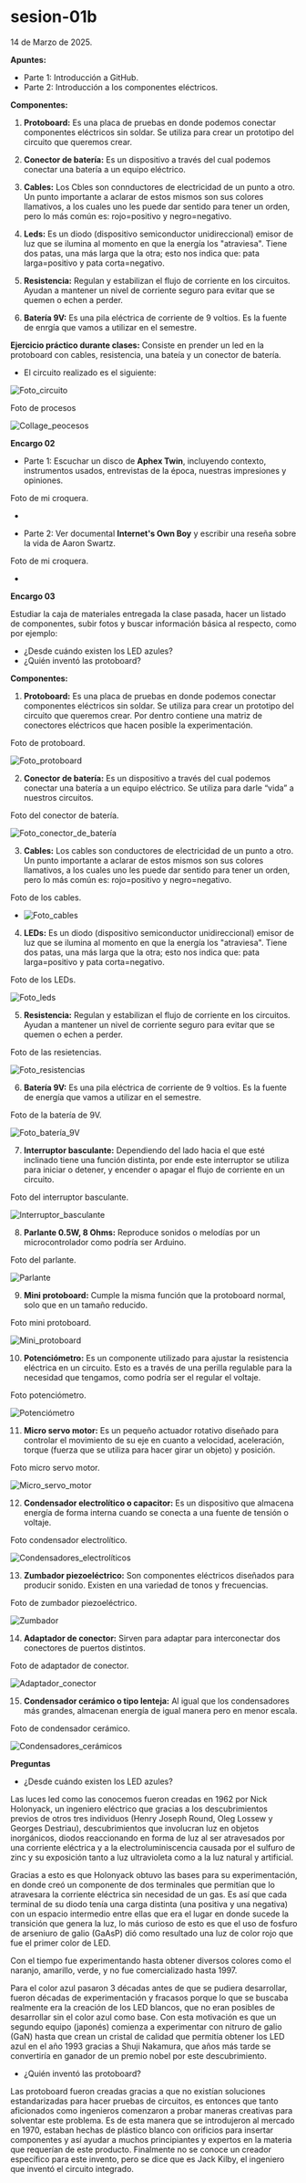# sesion-01b

14 de Marzo de 2025.

**Apuntes:**

 - Parte 1: Introducción a GitHub.
 - Parte 2: Introducción a los componentes eléctricos.

**Componentes:**

 1. **Protoboard:** Es una placa de pruebas en donde podemos conectar componentes eléctricos sin soldar. Se utiliza para crear un prototipo del circuito que queremos crear.

 2. **Conector de batería:** Es un dispositivo a través del cual podemos conectar una batería a un equipo eléctrico.

 3. **Cables:** Los Cbles son connductores de electricidad de un punto a otro. Un punto importante a aclarar de estos mismos son sus colores llamativos, a los cuales uno les puede dar sentido para tener un orden, pero lo más común es: rojo=positivo y negro=negativo.

 4.  **Leds:** Es un diodo (dispositivo semiconductor unidireccional) emisor de luz que se ilumina al momento en que la energía los "atraviesa". Tiene dos patas, una más larga que la otra; esto nos indica que: pata larga=positivo y pata corta=negativo.
   
 5.  **Resistencia:** Regulan y estabilizan el flujo de corriente en los circuitos. Ayudan a mantener un nivel de corriente seguro para evitar que se quemen o echen a perder.

 6. **Batería 9V:** Es una pila eléctrica de corriente de 9 voltios. Es la fuente de enrgía que vamos a utilizar en el semestre.

**Ejercicio práctico durante clases:** Consiste en prender un led en la protoboard con cables, resistencia, una bateía y un conector de batería.

 - El circuito realizado es el siguiente:

![Foto_circuito](https://github.com/user-attachments/assets/65dd78b9-4222-47c0-9a87-67de70811656)

Foto de procesos

![Collage_peocesos](https://github.com/user-attachments/assets/a560060b-a66b-41a1-897c-942926702717)

**Encargo 02**

 - Parte 1: Escuchar un disco de **Aphex Twin**, incluyendo contexto, instrumentos usados, entrevistas de la época, nuestras impresiones y opiniones.

Foto de mi croquera.

-
 
 - Parte 2: Ver documental **Internet's Own Boy** y escribir una reseña sobre la vida de Aaron Swartz.

Foto de mi croquera.

-

**Encargo 03**

Estudiar la caja de materiales entregada la clase pasada, hacer un listado de componentes, subir fotos y buscar información básica al respecto, como por ejemplo:

 - ¿Desde cuándo existen los LED azules?
 - ¿Quién inventó las protoboard?

**Componentes:**

 1. **Protoboard:** Es una placa de pruebas en donde podemos conectar componentes eléctricos sin soldar. Se utiliza para crear un prototipo del circuito que queremos crear. Por dentro contiene una matriz de conectores eléctricos que hacen posible la experimentación.

Foto de protoboard.

![Foto_protoboard](https://github.com/user-attachments/assets/1848ea62-842f-44c9-99df-fff83cd5109f)

 2. **Conector de batería:** Es un dispositivo a través del cual podemos conectar una batería a un equipo eléctrico. Se utiliza para darle “vida” a nuestros circuitos.

Foto del conector de batería.

![Foto_conector_de_batería](https://github.com/user-attachments/assets/a1f23bc0-f19d-47d8-ab89-5e31a60074e9)

 3. **Cables:** Los cables son conductores de electricidad de un punto a otro. Un punto importante a aclarar de estos mismos son sus colores llamativos, a los cuales uno les puede dar sentido para tener un orden, pero lo más común es: rojo=positivo y negro=negativo.

 Foto de los cables.

- ![Foto_cables](https://github.com/user-attachments/assets/07ae8766-e945-43f1-bc7d-1c910ecc4576)

 4. **LEDs:** Es un diodo (dispositivo semiconductor unidireccional) emisor de luz que se ilumina al momento en que la energía los "atraviesa". Tiene dos patas, una más larga que la otra; esto nos indica que: pata larga=positivo y pata corta=negativo.

Foto de los LEDs.

![Foto_leds](https://github.com/user-attachments/assets/4e3e8dba-936e-4301-b410-f4484b4b6d2d)

 5. **Resistencia:** Regulan y estabilizan el flujo de corriente en los circuitos. Ayudan a mantener un nivel de corriente seguro para evitar que se quemen o echen a perder.

Foto de las resietencias.

![Foto_resistencias](https://github.com/user-attachments/assets/5fa0a9b3-88bd-40c3-aa75-d45f924e3c83)

 6. **Batería 9V:** Es una pila eléctrica de corriente de 9 voltios. Es la fuente de energía que vamos a utilizar en el semestre.

Foto de la batería de 9V.

![Foto_batería_9V](https://github.com/user-attachments/assets/6f7002df-f01e-4d4e-8d08-2e6dcb0516e7)

 7. **Interruptor basculante:** Dependiendo del lado hacia el que esté inclinado tiene una función distinta, por ende este interruptor se utiliza para iniciar o detener, y encender o apagar el flujo de corriente en un circuito.
 
Foto del interruptor basculante.

![Interruptor_basculante](https://github.com/user-attachments/assets/e8fc6e39-f620-4d6a-9bab-127c59ca99b5)

 8. **Parlante 0.5W, 8 Ohms:** Reproduce sonidos o melodías por un microcontrolador como podría ser Arduino.

Foto del parlante.

![Parlante](https://github.com/user-attachments/assets/d0894145-ebc6-4e95-9702-e9e390592725)

 9. **Mini protoboard:** Cumple la misma función que la protoboard normal, solo que en un tamaño reducido.

Foto mini protoboard.

![Mini_protoboard](https://github.com/user-attachments/assets/026cef12-615d-4bce-bf80-e298a3fe3f1d)

 10. **Potenciómetro:** Es un componente utilizado para ajustar la resistencia eléctrica en un circuito. Esto es a través de una perilla regulable para la necesidad que tengamos, como podría ser el regular el voltaje.

Foto potenciómetro.

![Potenciómetro](https://github.com/user-attachments/assets/fc50ddf3-a36c-4ae7-b43a-42f1b6a71e75)

 11. **Micro servo motor:** Es un pequeño actuador rotativo diseñado para controlar el movimiento de su eje en cuanto a velocidad, aceleración, torque (fuerza que se utiliza para hacer girar un objeto) y posición.

Foto micro servo motor.

![Micro_servo_motor](https://github.com/user-attachments/assets/dfed54ef-b88f-4e91-bc54-e9d8d807ae3c)

 12. **Condensador electrolítico o capacitor:** Es un dispositivo que almacena energía de forma interna cuando se conecta a una fuente de tensión o voltaje.

Foto condensador electrolítico.

![Condensadores_electrolíticos](https://github.com/user-attachments/assets/dd60b26d-6fe1-4002-97c9-a65c18598845)

 13. **Zumbador piezoeléctrico:** Son componentes eléctricos diseñados para producir sonido. Existen en una variedad de tonos y frecuencias.

Foto de zumbador piezoeléctrico.

![Zumbador](https://github.com/user-attachments/assets/11fcbc99-ab7a-4d33-a9a1-3c151d751064)

 14. **Adaptador de conector:** Sirven para adaptar para interconectar dos conectores de puertos distintos.

Foto de adaptador de conector.

![Adaptador_conector](https://github.com/user-attachments/assets/d166954a-d689-4dc0-b45a-cf9c3204d7bd)

 15. **Condensador cerámico  o tipo lenteja:** Al igual que los condensadores más grandes, almacenan energía de igual manera pero en menor escala.

Foto de condensador cerámico.

![Condensadores_cerámicos](https://github.com/user-attachments/assets/eeabf0de-d553-4c5a-a957-03dee1f9784b)

 **Preguntas**

  - ¿Desde cuándo existen los LED azules?

Las luces led como las conocemos fueron creadas en 1962 por Nick Holonyack, un ingeniero eléctrico que gracias a los descubrimientos previos de otros tres individuos (Henry Joseph Round, Oleg Lossew y Georges Destriau), descubrimientos que involucran luz en objetos inorgánicos, diodos reaccionando en forma de luz al ser atravesados por una corriente eléctrica y a la electroluminiscencia causada por el sulfuro de zinc y su exposición tanto a luz ultravioleta como a la luz natural y artificial. 

Gracias a esto es que Holonyack obtuvo las bases para su experimentación, en donde creó un componente de dos terminales que permitían que lo atravesara la corriente eléctrica sin necesidad de un gas. Es así que cada terminal de su diodo tenía una carga distinta (una positiva y una negativa) con un espacio intermedio entre ellas que era el lugar en donde sucede la transición que genera la luz, lo más curioso de esto es que el uso de fosfuro de arseniuro de galio (GaAsP) dió como resultado una luz de color rojo que fue el primer color de LED.

Con el tiempo fue experimentando hasta obtener diversos colores como el naranjo, amarillo, verde, y no fue comercializado hasta 1997.

Para el color azul pasaron 3 décadas antes de que se pudiera desarrollar, fueron décadas de experimentación y fracasos porque lo que se buscaba realmente era la creación de los LED blancos, que no eran posibles de desarrollar sin el color azul como base. Con esta motivación es que un segundo equipo (japonés) comienza a experimentar con nitruro de galio (GaN) hasta que crean un cristal de calidad que permitía obtener los LED azul en el año 1993 gracias a Shuji Nakamura, que años más tarde se convertiría en ganador de un premio nobel por este descubrimiento.

 - ¿Quién inventó las protoboard?

Las protoboard fueron creadas gracias a que no existían soluciones estandarizadas para hacer pruebas de circuitos, es entonces que tanto aficionados como ingenieros comenzaron a probar maneras creativas para solventar este problema. Es de esta manera que se introdujeron al mercado en 1970, estaban hechas de plástico blanco con orificios para insertar componentes y así ayudar a muchos principiantes y expertos en la materia que requerían de este producto. Finalmente no se conoce un creador específico para este invento, pero se dice que es Jack Kilby, el ingeniero que inventó el circuito integrado.
